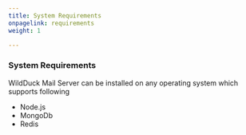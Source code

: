 ```yaml
---
title: System Requirements
onpagelink: requirements
weight: 1

---
```


### **System Requirements**

WildDuck Mail Server can be installed on any operating system which supports following

- Node.js
- MongoDb
- Redis
 
